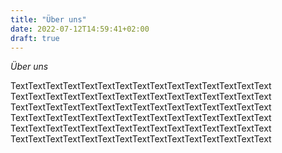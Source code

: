 ```yaml
---
title: "Über uns"
date: 2022-07-12T14:59:41+02:00
draft: true
---
```


*Über uns*

TextTextTextTextTextTextTextTextTextTextTextTextTextTextText</br> TextTextTextTextTextTextTextTextTextTextTextTextTextTextText</br> 
TextTextTextTextTextTextTextTextTextTextTextTextTextTextText</br> 
TextTextTextTextTextTextTextTextTextTextTextTextTextTextText</br> 
TextTextTextTextTextTextTextTextTextTextTextTextTextTextText</br> 
TextTextTextTextTextTextTextTextTextTextTextTextTextTextText</br> 

